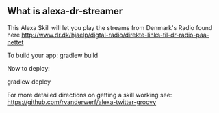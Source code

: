 What is alexa-dr-streamer
--------------------------------------

This Alexa Skill will let you play the streams from Denmark's Radio found here http://www.dr.dk/hjaelp/digtal-radio/direkte-links-til-dr-radio-paa-nettet

To build your app:
gradlew build

Now to deploy:

gradlew deploy

For more detailed directions on getting a skill working see:
https://github.com/rvanderwerf/alexa-twitter-groovy
